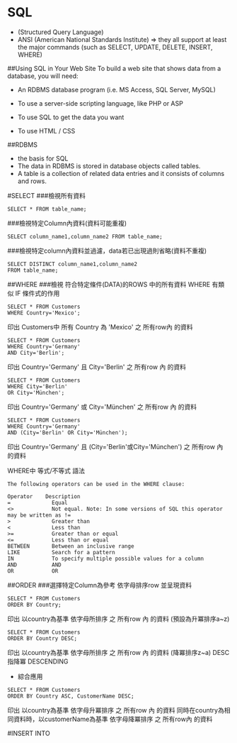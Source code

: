 # SQL
- (Structured Query Language)
- ANSI (American National Standards Institute)
  => they all support at least the major commands (such as SELECT, UPDATE, DELETE, INSERT, WHERE)

##Using SQL in Your Web Site
To build a web site that shows data from a database, you will need:

- An RDBMS database program (i.e. MS Access, SQL Server, MySQL)

- To use a server-side scripting language, like PHP or ASP

- To use SQL to get the data you want

- To use HTML / CSS

##RDBMS

- the basis for SQL
- The data in RDBMS is stored in database objects called tables.
- A table is a collection of related data entries and it consists of columns and rows.

#SELECT
###檢視所有資料
```
SELECT * FROM table_name;
```

###檢視特定Column內資料(資料可能重複)
```
SELECT column_name1,column_name2 FROM table_name;
```

###檢視特定column內資料並過濾，data若已出現過則省略(資料不重複)
```
SELECT DISTINCT column_name1,column_name2 
FROM table_name;
```

##WHERE
###檢視 符合特定條件(DATA)的ROWS 中的所有資料
WHERE 有類似 IF 條件式的作用
```
SELECT * FROM Customers
WHERE Country='Mexico';
```
印出 Customers中 所有 Country 為 'Mexico' 之 所有row內 的資料

```
SELECT * FROM Customers
WHERE Country='Germany'
AND City='Berlin';
```
印出 Country='Germany' 且 City='Berlin' 之 所有row 內 的資料

```
SELECT * FROM Customers
WHERE City='Berlin'
OR City='München';
```
印出 Country='Germany' 或 City='München' 之 所有row 內 的資料

```
SELECT * FROM Customers
WHERE Country='Germany'
AND (City='Berlin' OR City='München');
```
印出 Country='Germany' 且 (City='Berlin'或City='München') 之 所有row 內 的資料

WHERE中 等式/不等式 語法
```
The following operators can be used in the WHERE clause:

Operator	Description
=	          Equal
<>	          Not equal. Note: In some versions of SQL this operator may be written as !=
>	          Greater than
<	          Less than
>=	          Greater than or equal
<=	          Less than or equal
BETWEEN	      Between an inclusive range
LIKE	      Search for a pattern
IN	          To specify multiple possible values for a column
AND           AND
OR            OR
```
##ORDER
###選擇特定Column為參考 依字母排序row 並呈現資料
```
SELECT * FROM Customers
ORDER BY Country;
```
印出 以country為基準 依字母所排序 之 所有row 內 的資料 (預設為升冪排序a~z)

```
SELECT * FROM Customers
ORDER BY Country DESC;
```
印出 以country為基準 依字母所排序 之 所有row 內 的資料 (降冪排序z~a)
DESC 指降冪 DESCENDING

- 綜合應用
```
SELECT * FROM Customers
ORDER BY Country ASC, CustomerName DESC;
```
印出 以country為基準 依字母升冪排序 之 所有row 內 的資料
同時在country為相同資料時，以customerName為基準 依字母降冪排序 之 所有row內 的資料

#INSERT INTO
